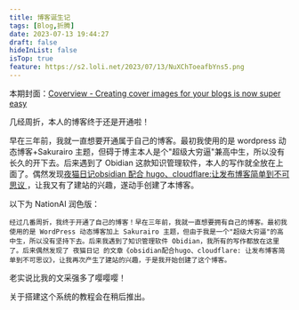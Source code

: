 ```yaml
---
title: 博客诞生记
tags: [Blog,折腾]
date: 2023-07-13 19:44:27
draft: false
hideInList: false
isTop: true
feature: https://s2.loli.net/2023/07/13/NuXChToeafbYns5.png
---
```


本期封面：[Coverview - Creating cover images for your blogs is now super easy](https://coverview.vercel.app/)

几经周折，本人的博客终于还是开通啦！

早在三年前，我就一直想要开通属于自己的博客。最初我使用的是 wordpress 动态博客+Sakurairo 主题，但碍于博主本人是个"超级大穷逼"兼高中生，所以没有长久的开下去。后来遇到了 Obidian 这款知识管理软件，本人的写作就全放在上面了。偶然发现[夜猫日记](https://lillianwho.com/)[obsidian 配合 hugo、cloudflare:让发布博客简单到不可思议 ](https://lillianwho.com/posts/obsidian-hugo-cloudflare/)，让我又有了建站的兴趣，遂动手创建了本博客。

以下为 NationAI 润色版：

    经过几番周折，我终于开通了自己的博客！早在三年前，我就一直想要拥有自己的博客。最初我使用的是 WordPress 动态博客加上 Sakurairo 主题，但由于我是一个"超级大穷逼"的高中生，所以没有坚持下去。后来我遇到了知识管理软件 Obidian，我所有的写作都放在这里了。后来偶然发现了 夜猫日记 的文章《obsidian配合hugo、cloudflare: 让发布博客简单到不可思议》，让我再次产生了建站的兴趣，于是我开始创建了这个博客。

老实说比我的文采强多了嘤嘤嘤！

关于搭建这个系统的教程会在稍后推出。
